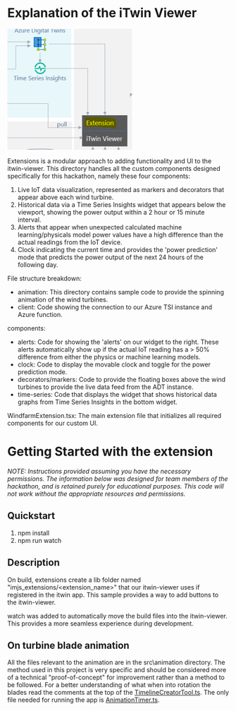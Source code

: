 # Explanation of the iTwin Viewer

![Dataflow Diagram](../images/Extension.png)

Extensions is a modular approach to adding functionality and UI to the itwin-viewer. This directory handles all the custom components designed specifically for this hackathon, namely these four components:

1) Live IoT data visualization, represented as markers and decorators that appear above each wind turbine.
2) Historical data via a Time Series Insights widget that appears below the viewport, showing the power output within a 2 hour or 15 minute interval.
3) Alerts that appear when unexpected calculated machine learning/physicals model power values have a high difference than the actual readings from the IoT device.
4) Clock indicating the current time and provides the 'power prediction' mode that predicts the power output of the next 24 hours of the following day.

File structure breakdown:

- animation: This directory contains sample code to provide the spinning animation of the wind turbines.
- client: Code showing the connection to our Azure TSI instance and Azure function.

components:
- alerts: Code for showing the 'alerts' on our widget to the right. These alerts automatically show up if the actual IoT reading has a > 50% difference from either the physics or machine learning models.
- clock: Code to display the movable clock and toggle for the power prediction mode.
- decorators/markers: Code to provide the floating boxes above the wind turbines to provide the live data feed from the ADT instance.
- time-series: Code that displays the widget that shows historical data graphs from Time Series Insights in the bottom widget.

WindfarmExtension.tsx: The main extension file that initializes all required components for our custom UI.


# Getting Started with the extension

*NOTE: Instructions provided assuming you have the necessary permissions. The information below was designed for team members of the hackathon, and is retained purely for educational purposes. This code will not work without the appropriate resources and permissions.*

## Quickstart

1. npm install
2. npm run watch

## Description

On build, extensions create a lib folder named "imjs_extensions/<extension_name>" that our itwin-viewer uses if registered in the itwin app. This sample provides a way to add buttons to the itwin-viewer.

watch was added to automatically move the build files into the itwin-viewer. This provides a more seamless experience during development.

## On turbine blade animation

All the files relevant to the animation are in the src\animation directory.  The method used in this project is very specific and should be considered more of a technical "proof-of-concept" for improvement rather than a method to be followed.  For a better understanding of what when into rotation the blades read the comments at the top of the [TimelineCreatorTool.ts](https://github.com/iModeljs-meets-AzureDT/windfarm-iot/windfarm-extension/src/animation/TimelineCreatorTool.ts).  The only file needed for running the app is [AnimationTimer.ts](https://github.com/iModeljs-meets-AzureDT/windfarm-iot/windfarm-extension/src/animation/AnimationTimer.ts).
